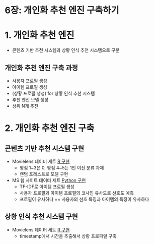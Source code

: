6장: 개인화 추천 엔진 구축하기
====================================

# 1. 개인화 추천 엔진
- 콘텐츠 기반 추천 시스템과 상황 인식 추천 시스템으로 구분

## 개인화 추천 엔진 구축 과정
- 사용자 프로필 생성
- 아이템 프로필 생성
- (상황 프로필 생성) for 상황 인식 추천 시스템
- 추천 엔진 모델 생성
- 상위 N개 추천


# 2. 개인화 추천 엔진 구축

## 콘텐츠 기반 추천 시스템 구현
- Movielens 데이터 세트 [R 구현](./r/movielens_content_based.r)
  - 평점 1\~3은 0, 평점 4\~5는 1인 이진 분류 과제
  - 랜덤 포레스트로 모델 구현
- MS 웹 사이트 데이터 세트 [Python 구현]()
  - TF-IDF로 아이템 프로필 생성
  - 사용자 프로필과 아이템 프로필의 코사인 유사도로 선호도 예측
  - 프로필이 유사하다 == 사용자의 선호 특징과 아이템의 특징이 유사하다

## 상황 인식 추천 시스템 구현
- Movielens 데이터 세트 [R 구현]()
  - timestamp에서 시간을 추출해서 상황 프로파일 구축


